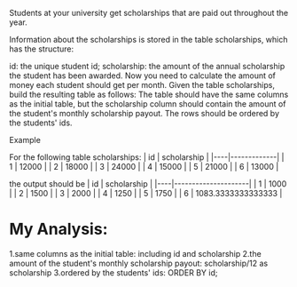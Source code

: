 Students at your university get scholarships that are paid out throughout the year.

Information about the scholarships is stored in the table scholarships, which has the structure:

id: the unique student id;
scholarship: the amount of the annual scholarship the student has been awarded.
Now you need to calculate the amount of money each student should get per month. Given the table scholarships, build the resulting table as follows: The table should have the same columns as the initial table, but the scholarship column should contain the amount of the student's monthly scholarship payout. The rows should be ordered by the students' ids.

Example

For the following table scholarships:
| id | scholarship |
|----|-------------|
| 1  | 12000       |
| 2  | 18000       |
| 3  | 24000       |
| 4  | 15000       |
| 5  | 21000       |
| 6  | 13000       |

the output should be
| id | scholarship         |
|----|---------------------|
| 1  | 1000                |
| 2  | 1500                |
| 3  | 2000                |
| 4  | 1250                |
| 5  | 1750                |
| 6  | 1083\.3333333333333 |

# My Analysis:
1.same columns as the initial table: including id and scholarship
2.the amount of the student's monthly scholarship payout: scholarship/12 as scholarship
3.ordered by the students' ids: ORDER BY id;

